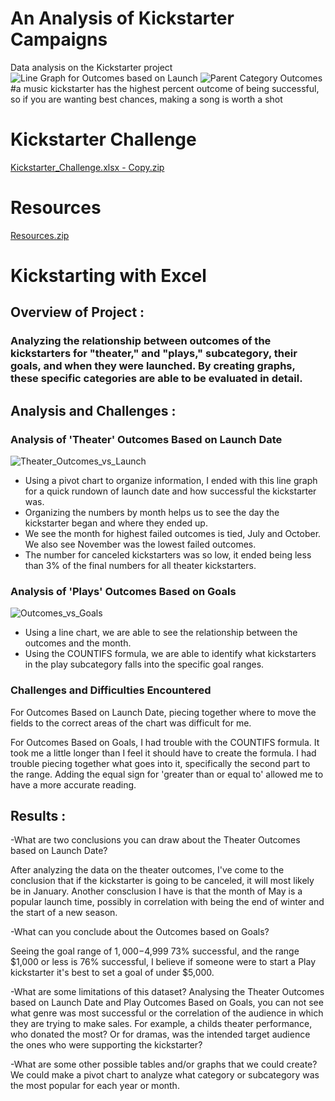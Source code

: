 # An Analysis of Kickstarter Campaigns
Data analysis on the Kickstarter project
![Line Graph for Outcomes based on Launch](https://user-images.githubusercontent.com/106329824/173206589-56b2e6c4-7ef1-4ad5-905a-5903b80472d4.png)
![Parent Category Outcomes](https://user-images.githubusercontent.com/106329824/173206613-87566c8b-acbf-4e3c-9aa8-bf45b5e46b61.png)
#a music kickstarter has the highest percent outcome of being successful, so if you are wanting best chances, making a song is worth a shot

# Kickstarter Challenge
[Kickstarter_Challenge.xlsx - Copy.zip](https://github.com/JaxWil24/kickstarter-analysis/files/8911422/Kickstarter_Challenge.xlsx.-.Copy.zip)

# Resources
[Resources.zip](https://github.com/JaxWil24/kickstarter-analysis/files/8911428/Resources.zip)

# Kickstarting with Excel

## Overview of Project :

### Analyzing the relationship between outcomes of the kickstarters for "theater," and "plays," subcategory, their goals, and when they were launched. By creating graphs, these specific categories are able to be evaluated in detail.

## Analysis and Challenges :

### Analysis of 'Theater' Outcomes Based on Launch Date
![Theater_Outcomes_vs_Launch](https://user-images.githubusercontent.com/106329824/173353629-82796305-8a24-4ae2-aef0-209c07c5dfd4.png)
- Using a pivot chart to organize information, I ended with this line graph for a quick rundown of launch date and how successful the kickstarter was.
- Organizing the numbers by month helps us to see the day the kickstarter began and where they ended up.
- We see the month for highest failed outcomes is tied, July and October. We also see November was the lowest failed outcomes.
- The number for canceled kickstarters was so low, it ended being less than 3% of the final numbers for all theater kickstarters.

### Analysis of 'Plays' Outcomes Based on Goals
![Outcomes_vs_Goals](https://user-images.githubusercontent.com/106329824/173354147-b690c349-edef-452f-8ada-3e4c184fe51d.png)
- Using a line chart, we are able to see the relationship between the outcomes and the month.
- Using the COUNTIFS formula, we are able to identify what kickstarters in the play subcategory falls into the specific goal ranges.

### Challenges and Difficulties Encountered
For Outcomes Based on Launch Date, piecing together where to move the fields to the correct areas of the chart was difficult for me.

For Outcomes Based on Goals, I had trouble with the COUNTIFS formula. It took me a little longer than I feel it should have to create the formula. I had trouble piecing together what goes into it, specifically the second part to the range. Adding the equal sign for 'greater than or equal to' allowed me to have a more accurate reading.

## Results :

-What are two conclusions you can draw about the Theater Outcomes based on Launch Date?

After analyzing the data on the theater outcomes, I've come to the conclusion that if the kickstarter is going to be canceled, it will most likely be in January. Another consclusion I have is that the month of May is a popular launch time, possibly in correlation with being the end of winter and the start of a new season. 

-What can you conclude about the Outcomes based on Goals?

Seeing the goal range of $1,000-$4,999 73% successful, and the range $1,000 or less is 76% successful, I believe if someone were to start a Play kickstarter it's best to set a goal of under $5,000.

-What are some limitations of this dataset?
Analysing the Theater Outcomes based on Launch Date and Play Outcomes Based on Goals, you can not see what genre was most successful or the correlation of the audience in which they are trying to make sales. For example, a childs theater performance, who donated the most? Or for dramas, was the intended target audience the ones who were supporting the kickstarter?

-What are some other possible tables and/or graphs that we could create?
We could make a pivot chart to analyze what category or subcategory was the most popular for each year or month.

